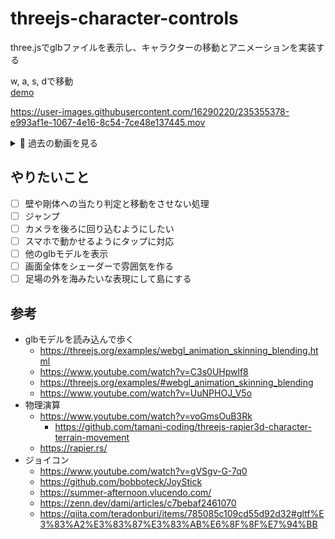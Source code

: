 # threejs-character-controls
three.jsでglbファイルを表示し、キャラクターの移動とアニメーションを実装する

w, a, s, dで移動  
[demo](https://yuki-sakaguchi.github.io/threejs-character-controls/dist/index.html)

https://user-images.githubusercontent.com/16290220/235355378-e993af1e-1067-4e16-8c54-7ce48e137445.mov

<details>
  <summary>🎥 過去の動画を見る</summary>
  <div>
    <video src="https://user-images.githubusercontent.com/16290220/235338117-dcdbd7a8-f347-4a32-baf0-d7a6df942c35.mov" />
  </div>
</details>

## やりたいこと
- [ ] 壁や剛体への当たり判定と移動をさせない処理
- [ ] ジャンプ
- [ ] カメラを後ろに回り込むようにしたい
- [ ] スマホで動かせるようにタップに対応
- [ ] 他のglbモデルを表示
- [ ] 画面全体をシェーダーで雰囲気を作る
- [ ] 足場の外を海みたいな表現にして島にする

## 参考
* glbモデルを読み込んで歩く
  * https://threejs.org/examples/webgl_animation_skinning_blending.html
  * https://www.youtube.com/watch?v=C3s0UHpwlf8
  * https://threejs.org/examples/#webgl_animation_skinning_blending
  * https://www.youtube.com/watch?v=UuNPHOJ_V5o
* 物理演算
  * https://www.youtube.com/watch?v=voGmsOuB3Rk
    * https://github.com/tamani-coding/threejs-rapier3d-character-terrain-movement
  * https://rapier.rs/
* ジョイコン
  * https://www.youtube.com/watch?v=gVSgv-G-7q0
  * https://github.com/bobboteck/JoyStick
  * https://summer-afternoon.vlucendo.com/
  * https://zenn.dev/dami/articles/c7bebaf2461070
  * https://qiita.com/teradonburi/items/785085c109cd55d92d32#gltf%E3%83%A2%E3%83%87%E3%83%AB%E6%8F%8F%E7%94%BB
